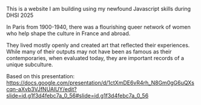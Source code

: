 This is a website I am building using my newfound Javascript skills during DHSI 2025

In Paris from 1900-1940, there was a flourishing queer network of women who help shape the culture in France and abroad. 

They lived mostly openly and created art that reflected their experiences. While many of their outputs may not have been as famous as their contemporaries, when evaluated today, they are important records of a unique subculture.  

Based on this presentation: https://docs.google.com/presentation/d/1ctXmDE6vR4rh_N8Gm0gG6uQXscqn-aXvb3VJfNUAlUY/edit?slide=id.g1f3d4febc7a_0_56#slide=id.g1f3d4febc7a_0_56
